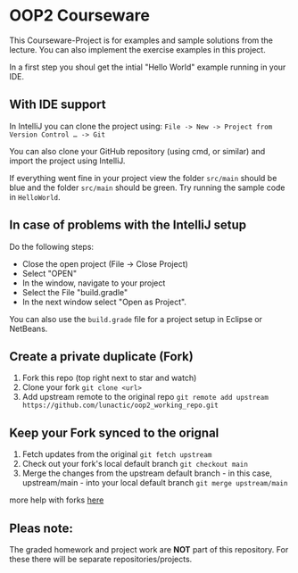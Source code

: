 # OOP2 Courseware

This Courseware-Project is for examples and sample solutions from the lecture.
You can also implement the exercise examples in this project.

In a first step you shoul get the intial "Hello World" example running in your IDE.

## With IDE support

In IntelliJ you can clone the project using: `File -> New -> Project from Version Control … -> Git`

You can also clone your GitHub repository (using cmd, or similar) and import the project using IntelliJ.

If everything went fine in your project view the folder `src/main` should be blue and the folder `src/main` should be green.
Try running the sample code in `HelloWorld`.

## In case of problems with the IntelliJ setup

Do the following steps:
- Close the open project (File -> Close Project)
- Select "OPEN"
- In the window, navigate to your project
- Select the File "build.gradle"
- In the next window select "Open as Project".

You can also use the `build.grade` file for a project setup in Eclipse or NetBeans.

## Create a private duplicate (Fork)
1. Fork this repo (top right next to star and watch)
2. Clone your fork `git clone <url>`
3. Add upstream remote to the original repo `git remote add upstream https://github.com/lunactic/oop2_working_repo.git`

## Keep your Fork synced to the orignal
1. Fetch updates from the original `git fetch upstream`
2. Check out your fork's local default branch `git checkout main`
3. Merge the changes from the upstream default branch - in this case, upstream/main - into your local default branch 
   `git merge upstream/main`
   
more help with forks [here](https://docs.github.com/en/github/collaborating-with-issues-and-pull-requests/working-with-forks)

## Pleas note:

The graded homework and project work are **NOT** part of this repository.
For these there will be separate repositories/projects.
